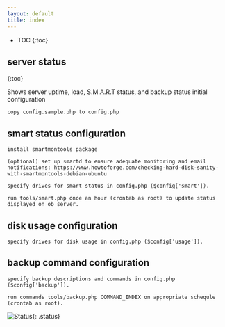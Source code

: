 ```yaml
---
layout: default
title: index
---
```


* TOC
{:toc}

<a name="dashboard"></a>

## server status
{:toc}

Shows server uptime, load, S.M.A.R.T status, and backup status
initial configuration

    copy config.sample.php to config.php

## smart status configuration

    install smartmontools package

    (optional) set up smartd to ensure adequate monitoring and email notifications: https://www.howtoforge.com/checking-hard-disk-sanity-with-smartmontools-debian-ubuntu

    specify drives for smart status in config.php ($config['smart']).

    run tools/smart.php once an hour (crontab as root) to update status displayed on ob server.

## disk usage configuration

    specify drives for disk usage in config.php ($config['usage']).

## backup command configuration

    specify backup descriptions and commands in config.php ($config['backup']).

    run commands tools/backup.php COMMAND_INDEX on appropriate schequle (crontab as root).
    

![ Status](img/status.png ){: .status}



